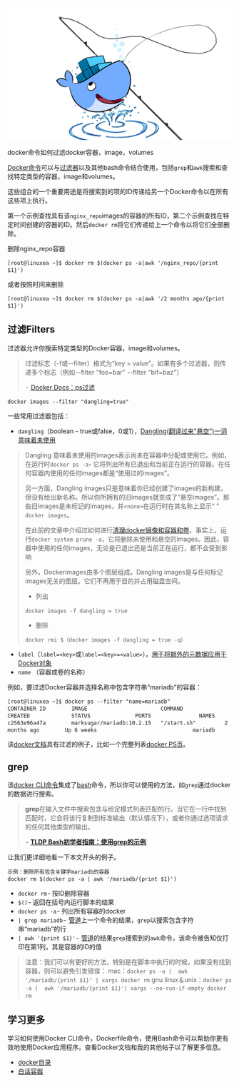 ![201902031](img/201902031.png)

docker命令如何过滤docker容器，image，volumes

[Docker命令](https://docs.docker.com/engine/reference/commandline/cli/)可以与[过滤器](https://docs.docker.com/engine/reference/commandline/ps/#show-both-running-and-stopped-containers)以及其他bash命令结合使用，包括`grep`和`awk`搜索和查找特定类型的容器，image和volumes。

这些组合的一个重要用途是将搜索到的项的ID传递给另一个Docker命令以在所有这些项上执行。

第一个示例查找具有该`nginx_repo`images的容器的所有ID，第二个示例查找在特定时间创建的容器的ID。然后`docker rm`将它们传递给上一个命令以将它们全部删除。

删除nginx_repo容器

```
[root@linuxea ~]$ docker rm $(docker ps -a|awk '/nginx_repo/{print $1}')
```

或者按照时间来删除

```
[root@linuxea ~]$ docker rm $(docker ps -a|awk '/2 months ago/{print $1}')
```

## 过滤Filters

过滤器允许你搜索特定类型的Docker容器，image和volumes。

> 过滤标志（-f或--filter）格式为“key = value”。如果有多个过滤器，则传递多个标志（例如--filter "foo=bar" --filter "bif=baz"）
>
>  - [ Docker Docs：ps过滤](https://docs.docker.com/engine/reference/commandline/ps/#filtering)

```
docker images --filter "dangling=true"
```

一些常用过滤器包括：

- `dangling`（boolean - true或false，0或1），[Dangling(翻译过来"悬空")一词意味着未使用](https://docs.docker.com/config/pruning/) 

>  Dangling 意味着未使用的images表示尚未在容器中分配或使用它。例如，在运行时`docker ps -a`- 它将列出所有已退出和当前正在运行的容器。在任何容器内使用的任何images都是“使用过的images”。
>
>  另一方面，Dangling images只是意味着你已经创建了images的新构建，但没有给出新名称。所以你所拥有的旧images就变成了“悬空images”。那些旧images是未标记的images，并`<none>`在运行时在其名称上显示“ ” `docker images`。
>
>  在此前的文章中介绍过如何进行[清理docker镜像和容器和卷](https://www.linuxea.com/2246.html)，事实上，运行`docker system prune -a`，它将删除未使用和悬空的images。因此，容器中使用的任何images，无论是已退出还是当前正在运行，都不会受到影响
>
>  另外，Dockerimages由多个图层组成。Dangling images是与任何标记images无关的图层。它们不再用于目的并占用磁盘空间。
>
>  - 列出
>
>  `docker images -f dangling = true`
>
>  - 删除
>
>  `docker rmi $（docker images -f dangling = true -q）`

- `label`（`label=<key>`或`label=<key>=<value>`），[用于将额外的元数据应用于Docker对象](https://docs.docker.com/config/labels-custom-metadata/)
- `name` （容器或卷的名称）

例如，要过滤Docker容器并选择名称中包含字符串“mariadb”的容器：

```
[root@linuxea ~]$ docker ps --filter "name=mariadb"
CONTAINER ID        IMAGE                       COMMAND             CREATED             STATUS              PORTS               NAMES
c2563e96a47a        marksugar/mariadb:10.2.15   "/start.sh"         2 months ago        Up 6 weeks                              mariadb
```

该[docker文档](https://docs.docker.com/engine/reference/commandline/cli/)具有过滤的例子，比如一个完整列表[docker PS页](https://docs.docker.com/engine/reference/commandline/ps/#filtering)。

## grep

该[docker CLI命令](https://docs.docker.com/engine/reference/commandline/cli/)集成了[bash](https://www.gnu.org/software/bash/)命令，所以你可以使用的方法，如`grep`通过docker的数据进行搜索。

> **grep**在输入文件中搜索包含与给定模式列表匹配的行。当它在一行中找到匹配时，它会将该行复制到标准输出（默认情况下），或者你通过选项请求的任何其他类型的输出。
>
>  - [**TLDP Bash初学者指南：使用grep的示例**](http://tldp.org/LDP/Bash-Beginners-Guide/html/sect_04_02.html)[ ](http://tldp.org/LDP/Bash-Beginners-Guide/html/sect_04_02.html)

让我们更详细地看一下本文开头的例子。

```
示例：删除所有包含关键字mariadb的容器
docker rm $(docker ps -a | awk '/mariadb/{print $1}')
```

- `docker rm` - 按ID删除容器
- `$()` - 返回在括号内运行脚本的结果
- `docker ps -a` - 列出所有容器的docker
- `| grep mariadb` -  [管道](http://www.linfo.org/pipes.html)上一个命令的结果，`grep`以搜索包含字符串“mariadb”的行
- `| awk '{print $1}'` -  [管道](http://www.linfo.org/pipes.html)的结果`grep`搜索到的`awk`命令，该命令被告知仅打印在第1列，其是容器的ID的值

> 注意：我们可以有更好的方法，特别是在脚本中执行的时候，如果没有找到容器，则可以避免引发错误：
> mac：`docker ps -a |  awk '/mariadb/{print $1}' | xargs docker rm`
> gnu linux＆unix：`docker ps -a |  awk '/mariadb/{print $1}'| xargs --no-run-if-empty docker rm`

## 学习更多

学习如何使用Docker CLI命令，Dockerfile命令，使用Bash命令可以帮助你更有效地使用Docker应用程序。查看Docker文档和我的其他帖子以了解更多信息。

- [docker目录](https://www.linuxea.com/category/big-data/)
- [白话容器](https://www.linuxea.com/tag/%E7%99%BD%E8%AF%9D%E5%AE%B9%E5%99%A8/)
